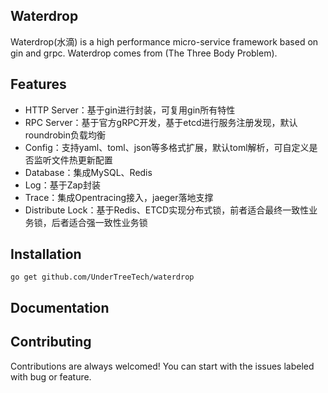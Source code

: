 ## Waterdrop

Waterdrop(水滴) is a high performance micro-service framework based on gin and grpc. Waterdrop comes from (The Three Body Problem).


## Features

- HTTP Server：基于gin进行封装，可复用gin所有特性
- RPC Server：基于官方gRPC开发，基于etcd进行服务注册发现，默认roundrobin负载均衡
- Config：支持yaml、toml、json等多格式扩展，默认toml解析，可自定义是否监听文件热更新配置
- Database：集成MySQL、Redis
- Log：基于Zap封装
- Trace：集成Opentracing接入，jaeger落地支撑
- Distribute Lock：基于Redis、ETCD实现分布式锁，前者适合最终一致性业务锁，后者适合强一致性业务锁

## Installation

`go get github.com/UnderTreeTech/waterdrop`

## Documentation

## Contributing

Contributions are always welcomed! You can start with the issues labeled with bug or feature.

